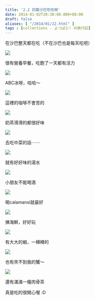 ```yaml
---
title: '2.2 四葉沙巴吃吃喝'
date: 2014-01-02T20:30:00.000+08:00
draft: false
aliases: [ "/2014/01/22.html" ]
tags : [collections - よつばと! の旅行記]
---
```


在沙巴整天都在吃（不在沙巴也是每天吃吧）  

![](/images/yotsuba2b.jpg)

很有營養早餐，吃飽了一天都有活力  

![](/images/yotsuba2b1.jpg)

ABC冰呀，哈哈～  

![](/images/yotsuba2b2.jpg)

這裡的咖啡不會苦的  

![](/images/yotsuba2b3.jpg)

奶茶滑滑的都很好味  

![](/images/yotsuba2b4.jpg)

去吃中菜的話⋯⋯  

![](/images/yotsuba2b5.jpg)

就有好好味的湯水  

![](/images/yotsuba2b6.jpg)

小朋友不能喝酒  

![](/images/yotsuba2b7.jpg)

喝calamansi就最好  

![](/images/yotsuba2b8.jpg)

揀海鮮，好好玩  

![](/images/yotsuba2b9.jpg)

有大大的蝦，一樽樽的  

![](/images/yotsuba2b10.jpg)

也有夾不到我的蟹～  

![](/images/yotsuba2b11.jpg)

還有滿滿一檯肉骨茶  
  
  
真是吃的很開心喔 :D
